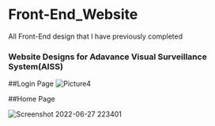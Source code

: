 # Front-End_Website
All Front-End design that I have previously completed

### Website Designs for Adavance Visual Surveillance System(AISS) 

##Login Page
![Picture4](https://user-images.githubusercontent.com/80488842/175990696-3eaaa31c-2d89-4295-af62-ca0bcb6bb35f.png)

##Home Page

![Screenshot 2022-06-27 223401](https://user-images.githubusercontent.com/80488842/175990795-5803a66e-3d85-4fb7-9da6-be75e6a505bb.png)

